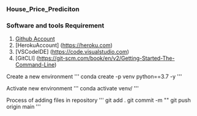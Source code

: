 ### House_Price_Prediciton

### Software and tools Requirement


1. [Github Account](https://github.com)
2. [HerokuAccount] (https://heroku.com)
3. [VSCodeIDE] (https://code.visualstudio.com)
4. [GitCLI] (https://git-scm.com/book/en/v2/Getting-Started-The-Command-Line)
 
Create a new environment
'''
conda create -p venv python==3.7 -y
'''

Activate new environment
'''
conda activate venv/
'''

Process of adding files in repository
'''
git add .
git commit -m "" 
git push origin main
'''
